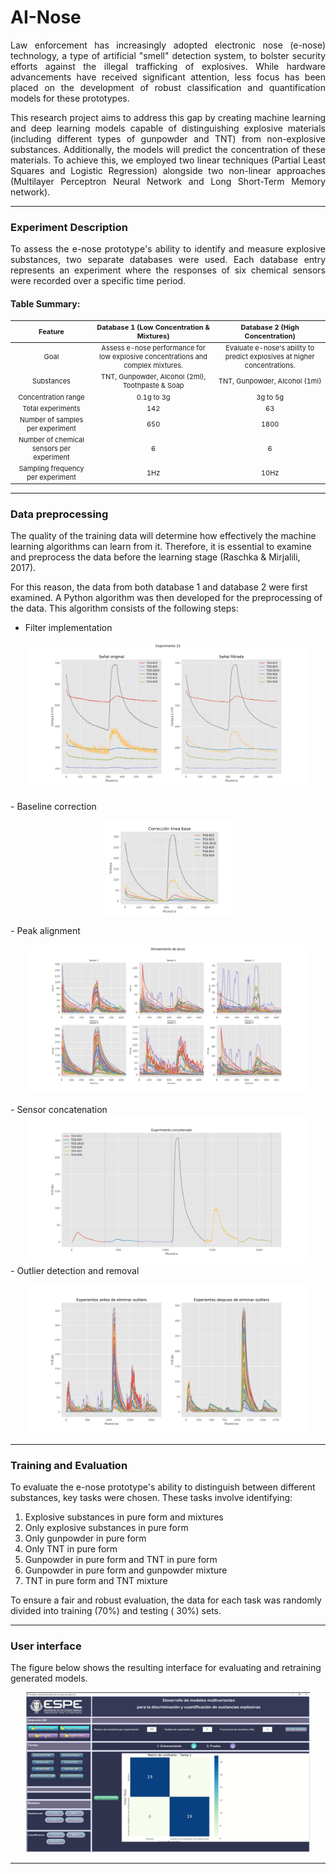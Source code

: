 # AI-Nose

<p style="text-align: justify;">
Law enforcement has increasingly adopted electronic nose (e-nose) technology, a type of artificial "smell" detection
system, to bolster
security efforts against the illegal trafficking of explosives. While hardware advancements have received significant
attention, less focus has been placed on the development of robust classification and quantification models for these
prototypes.
</p>
<p style="text-align: justify;">
This research project aims to address this gap by creating machine learning and deep learning models capable of
distinguishing explosive materials (including different types of gunpowder and TNT) from non-explosive substances.
Additionally, the models will predict the concentration of these materials. To achieve this, we
employed two linear techniques (Partial Least Squares and Logistic Regression) alongside two non-linear approaches
(Multilayer Perceptron Neural Network and Long Short-Term Memory network).
</p>

---

### Experiment Description

<p style="text-align: justify;">
To assess the e-nose prototype's ability to identify and measure explosive substances, two separate databases were used.
Each database entry represents an experiment where the responses of six chemical sensors were recorded over a specific
time period.
</p>

#### Table Summary:

<table style="font-size: 11px;text-align: center">
<thead>
  <tr>
    <th >Feature</th>
    <th >Database 1 (Low Concentration & Mixtures)</th>
    <th >Database 2 (High Concentration)</th>
  </tr>
</thead>
<tbody>
  <tr>
    <td >Goal</td>
    <td >Assess e-nose performance for low explosive concentrations and complex mixtures.</td>
    <td >Evaluate e-nose's ability to predict explosives at higher concentrations.</td>
  </tr>
  <tr>
    <td >Substances</td>
    <td >TNT, Gunpowder, Alcohol (2ml), Toothpaste & Soap</td>
    <td >TNT, Gunpowder, Alcohol (1ml)</td>
  </tr>
  <tr>
    <td >Concentration range</td>
    <td >0.1g to 3g</td>
    <td >3g to 5g</td>
  </tr>
  <tr>
    <td >Total experiments</td>
    <td >142</td>
    <td >63</td>
  </tr>
  <tr>
    <td >Number of samples per experiment</td>
    <td >650</td>
    <td >1800</td>
  </tr>
  <tr>
    <td >Number of chemical sensors per experiment</td>
    <td >6</td>
    <td >6</td>
  </tr>
  <tr>
    <td >Sampling frequency per experiment</td>
    <td >1Hz</td>
    <td >10Hz</td>
  </tr>
  </tbody>
</table>

---

### Data preprocessing

The quality of the training data will determine how effectively the machine learning algorithms can learn from it.
Therefore, it is essential to examine and preprocess the data before the learning stage (Raschka & Mirjalili, 2017).

For this reason, the data from both database 1 and database 2 were first examined. A Python algorithm was then developed
for the preprocessing of the data. This algorithm consists of the following steps:

- Filter implementation

<p align="center">
    <img src="Files\Fig1.svg" style="height:20%;width:90%">
</p>
- Baseline correction
<p align="center">
    <img src="Files\Fig2.svg" style="height:20%;width:40%">
</p>
- Peak alignment
<p align="center">
    <img src="Files\Fig3.svg" style="height:20%;width:90%">
</p>
- Sensor concatenation
<div style="margin: 0 auto; width: fit-content; text-align: center;">
    <img src="Files\Fig4.svg" style="height:20%;width:90%">
</div>
- Outlier detection and removal
<p align="center">
    <img src="Files\Fig5.svg" style="height:20%;width:90%">
</p>

---

### Training and Evaluation

To evaluate the e-nose prototype's ability to distinguish between different substances, key tasks were chosen. 
These tasks involve identifying:

1. Explosive substances in pure form and mixtures
2. Only explosive substances in pure form
3. Only gunpowder in pure form 
4. Only TNT in pure form 
5. Gunpowder in pure form and TNT in pure form 
6. Gunpowder in pure form and gunpowder mixture 
7. TNT in pure form and TNT mixture

To ensure a fair and robust evaluation, the data for each task was randomly divided into training (70%) and testing (
30%) sets.


---

### User interface

<p>
The figure below shows the resulting interface for evaluating and retraining generated models.
</p>
<div style="margin: 0 auto; width: fit-content; text-align: center;">
    <img src="Files\HMI.png" style="height:20%;width:90%">
</div>

---

